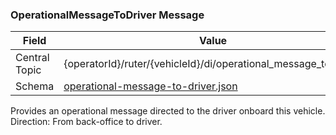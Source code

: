 ### OperationalMessageToDriver Message
| Field         | Value                                                                                   |
|---------------|-----------------------------------------------------------------------------------------|
| Central Topic | {operatorId}/ruter/{vehicleId}/di/operational_message_to_driver                         |
| Schema        | [ operational-message-to-driver.json ](json-schemas/operational-message-to-driver.json) |

Provides an operational message directed to the driver onboard this vehicle. Direction: From back-office to driver.